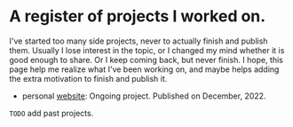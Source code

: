 # A register of projects I worked on.

I've started too many side projects, never to actually finish and publish them.
Usually I lose interest in the topic, or I changed my mind whether it is good
enough to share. Or I keep coming back, but never finish. I hope, this page help
me realize what I've been working on, and maybe helps adding the extra
motivation to finish and publish it.

- personal [website](about.html): Ongoing project. Published on December, 2022.

`TODO` add past projects.
